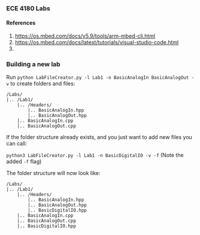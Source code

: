 ### ECE 4180 Labs


#### References

1. https://os.mbed.com/docs/v5.9/tools/arm-mbed-cli.html
2. https://os.mbed.com/docs/latest/tutorials/visual-studio-code.html
3. 


### Building a new lab

Run `python LabFileCreator.py -l Lab1 -n BasicAnalogIn BasicAnalogOut -v` to create folders and files:

```
/Labs/
|.. /Lab1/
    |.. /Headers/
        |.. BasicAnalogIn.hpp
        |.. BasicAnalogOut.hpp
    |.. BasicAnalogIn.cpp
    |.. BasicAnalogOut.cpp
```

If the folder structure already exists, and you just want to add new files you can call:

`python3 LabFileCreator.py -l Lab1 -n BasicDigitalIO -v -f` (Note the added `-f` flag)

The folder structure will now look like:

```
/Labs/
|.. /Lab1/
    |.. /Headers/
        |.. BasicAnalogIn.hpp
        |.. BasicAnalogOut.hpp
        |.. BasicDigitalIO.hpp
    |.. BasicAnalogIn.cpp
    |.. BasicAnalogOut.cpp
    |.. BasicDigitalIO.hpp
```
